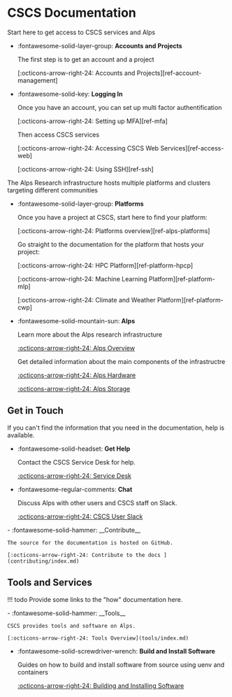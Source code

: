 # CSCS Documentation

Start here to get access to CSCS services and Alps

<div class="grid cards" markdown>

-   :fontawesome-solid-layer-group: __Accounts and Projects__

    The first step is to get an account and a project

    [:octicons-arrow-right-24: Accounts and Projects][ref-account-management]

-   :fontawesome-solid-key: __Logging In__

    Once you have an account, you can set up multi factor authentification

    [:octicons-arrow-right-24: Setting up MFA][ref-mfa]

    Then access CSCS services

    [:octicons-arrow-right-24: Accessing CSCS Web Services][ref-access-web]

    [:octicons-arrow-right-24: Using SSH][ref-ssh]

</div>

The Alps Research infrastructure hosts multiple platforms and clusters targeting different communities

<div class="grid cards" markdown>

-   :fontawesome-solid-layer-group: __Platforms__

    Once you have a project at CSCS, start here to find your platform:

    [:octicons-arrow-right-24: Platforms overview][ref-alps-platforms]

    Go straight to the documentation for the platform that hosts your project:

    [:octicons-arrow-right-24: HPC Platform][ref-platform-hpcp]

    [:octicons-arrow-right-24: Machine Learning Platform][ref-platform-mlp]

    [:octicons-arrow-right-24: Climate and Weather Platform][ref-platform-cwp]

-   :fontawesome-solid-mountain-sun: __Alps__

    Learn more about the Alps research infrastructure

    [:octicons-arrow-right-24: Alps Overview](alps/index.md)

    Get detailed information about the main components of the infrastructre

    [:octicons-arrow-right-24: Alps Hardware](alps/hardware.md)

    [:octicons-arrow-right-24: Alps Storage](alps/storage.md)

</div>

## Get in Touch

If you can't find the information that you need in the documentation, help is available.

<div class="grid cards" markdown>

-   :fontawesome-solid-headset: __Get Help__

    Contact the CSCS Service Desk for help.

    [:octicons-arrow-right-24: Service Desk](https://jira.cscs.ch/plugins/servlet/desk)

-   :fontawesome-regular-comments: __Chat__

    Discuss Alps with other users and CSCS staff on Slack.

    [:octicons-arrow-right-24: CSCS User Slack](https://cscs-users.slack.com/)

<div class="grid cards" markdown>
-   :fontawesome-solid-hammer: __Contribute__

    The source for the documentation is hosted on GitHub.

    [:octicons-arrow-right-24: Contribute to the docs ](contributing/index.md)
</div>

</div>

## Tools and Services

!!! todo
    Provide some links to the "how" documentation here.

<div class="grid cards" markdown>
-   :fontawesome-solid-hammer: __Tools__

    CSCS provides tools and software on Alps.

    [:octicons-arrow-right-24: Tools Overview](tools/index.md)

-   :fontawesome-solid-screwdriver-wrench: __Build and Install Software__

    Guides on how to build and install software from source using uenv and containers

    [:octicons-arrow-right-24: Building and Installing Software](build-install/index.md)
</div>


